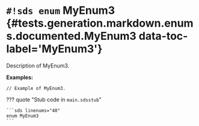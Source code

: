 # `#!sds enum` MyEnum3 {#tests.generation.markdown.enums.documented.MyEnum3 data-toc-label='MyEnum3'}

Description of MyEnum3.

**Examples:**

```sds hl_lines="1"
// Example of MyEnum3.
```

??? quote "Stub code in `main.sdsstub`"

    ```sds linenums="40"
    enum MyEnum3
    ```
